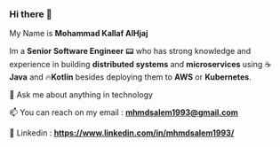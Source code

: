 ### Hi there 👋

My Name is **Mohammad Kallaf AlHjaj**

Im a **Senior Software Engineer** 📟 who has strong knowledge and experience in building **distributed systems** and **microservices** using ☕**Java** and 🔥**Kotlin** besides deploying them to **AWS** or **Kubernetes**.

💬 Ask me about anything in technology

📫 You can reach on my email : **mhmdsalem1993@gmail.com**

💼 Linkedin : **https://www.linkedin.com/in/mhmdsalem1993/**
